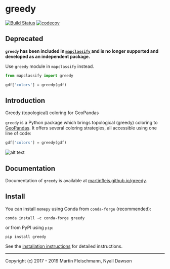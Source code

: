 # greedy
[![Build Status](https://travis-ci.org/martinfleis/greedy.svg?branch=master)](https://travis-ci.org/martinfleis/greedy) [![codecov](https://codecov.io/gh/martinfleis/greedy/branch/master/graph/badge.svg)](https://codecov.io/gh/martinfleis/greedy)

## Deprecated 

**`greedy` has been included in [`mapclassify`](https://github.com/pysal/mapclassify) and is no longer supported and developed as an independent package.**

Use `greedy` module in `mapclassify` instead.

```py
from mapclassify import greedy

gdf['colors'] = greedy(gdf)
```

## Introduction
Greedy (topological) coloring for GeoPandas

`greedy` is a Python package which brings topological (greedy) coloring to [GeoPandas](http://geopandas.org).
It offers several coloring strategies, all accessible using one line of code:

```py
gdf['colors'] = greedy(gdf)
```

![alt text](https://github.com/martinfleis/greedy/blob/master/docs/_images/output_7_02.png?raw=true)

## Documentation
Documentation of `greedy` is available at [martinfleis.github.io/greedy](https://martinfleis.github.io/greedy/).


## Install
You can install `momepy` using Conda from `conda-forge` (recommended):

    conda install -c conda-forge greedy

or from PyPI using `pip`:

    pip install greedy

See the [installation instructions](https://martinfleis.github.io/greedy/install.html) for detailed instructions.

---
Copyright (c) 2017 - 2019 Martin Fleischmann, Nyall Dawson
